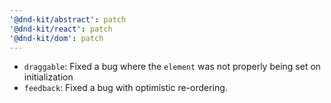 ```yaml
---
'@dnd-kit/abstract': patch
'@dnd-kit/react': patch
'@dnd-kit/dom': patch
---
```


- `draggable`: Fixed a bug where the `element` was not properly being set on initialization
- `feedback`: Fixed a bug with optimistic re-ordering.
